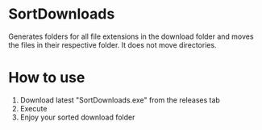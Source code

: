 # SortDownloads

Generates folders for all file extensions in the download folder and moves the files in their respective folder. It does not move directories.


# How to use
1. Download latest "SortDownloads.exe" from the releases tab
2. Execute
3. Enjoy your sorted download folder
